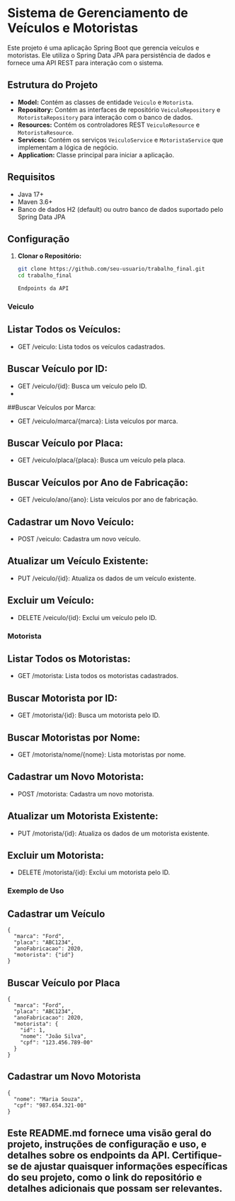 # Sistema de Gerenciamento de Veículos e Motoristas

Este projeto é uma aplicação Spring Boot que gerencia veículos e motoristas. Ele utiliza o Spring Data JPA para persistência de dados e fornece uma API REST para interação com o sistema.

## Estrutura do Projeto

- **Model:** Contém as classes de entidade `Veiculo` e `Motorista`.
- **Repository:** Contém as interfaces de repositório `VeiculoRepository` e `MotoristaRepository` para interação com o banco de dados.
- **Resources:** Contém os controladores REST `VeiculoResource` e `MotoristaResource`.
- **Services:** Contém os serviços `VeiculoService` e `MotoristaService` que implementam a lógica de negócio.
- **Application:** Classe principal para iniciar a aplicação.

## Requisitos

- Java 17+
- Maven 3.6+
- Banco de dados H2 (default) ou outro banco de dados suportado pelo Spring Data JPA

## Configuração

1. **Clonar o Repositório:**
   ```bash
   git clone https://github.com/seu-usuario/trabalho_final.git
   cd trabalho_final

   Endpoints da API
### Veiculo <br>

## Listar Todos os Veículos:<br>

 - GET /veiculo: Lista todos os veículos cadastrados.<br>
 
## Buscar Veículo por ID:<br>

 - GET /veiculo/{id}: Busca um veículo pelo ID.<br>
 - 
##Buscar Veículos por Marca:<br>

 - GET /veiculo/marca/{marca}: Lista veículos por marca.<br>
## Buscar Veículo por Placa:<br>

 - GET /veiculo/placa/{placa}: Busca um veículo pela placa.<br>
 
## Buscar Veículos por Ano de Fabricação:<br>

 - GET /veiculo/ano/{ano}: Lista veículos por ano de fabricação.<br>
 
## Cadastrar um Novo Veículo:<br>

 - POST /veiculo: Cadastra um novo veículo.<br>
 
## Atualizar um Veículo Existente:<br>

 - PUT /veiculo/{id}: Atualiza os dados de um veículo existente.<br>
 
## Excluir um Veículo:<br>

 - DELETE /veiculo/{id}: Exclui um veículo pelo ID.<br>
 
### Motorista<br>

## Listar Todos os Motoristas:<br>

 - GET /motorista: Lista todos os motoristas cadastrados.<br>
 
## Buscar Motorista por ID:<br>

 - GET /motorista/{id}: Busca um motorista pelo ID.<br>
 
## Buscar Motoristas por Nome:<br>

 - GET /motorista/nome/{nome}: Lista motoristas por nome.<br>
 
## Cadastrar um Novo Motorista:<br>

 - POST /motorista: Cadastra um novo motorista.<br>
 
## Atualizar um Motorista Existente:<br>

 - PUT /motorista/{id}: Atualiza os dados de um motorista existente.<br>
 
## Excluir um Motorista:<br>

 - DELETE /motorista/{id}: Exclui um motorista pelo ID.<br>
 
### Exemplo de Uso<br>

## Cadastrar um Veículo<br>


```
{
  "marca": "Ford",
  "placa": "ABC1234",
  "anoFabricacao": 2020,
  "motorista": {"id"}
}
 ```

## Buscar Veículo por Placa<br>

``` 
{
  "marca": "Ford",
  "placa": "ABC1234",
  "anoFabricacao": 2020,
  "motorista": {
    "id": 1,
    "nome": "João Silva",
    "cpf": "123.456.789-00"
  }
}
 ```

## Cadastrar um Novo Motorista<br>

``` 
{
  "nome": "Maria Souza",
  "cpf": "987.654.321-00"
}
 ```

## Este README.md fornece uma visão geral do projeto, instruções de configuração e uso, e detalhes sobre os endpoints da API. Certifique-se de ajustar quaisquer informações específicas do seu projeto, como o link do repositório e detalhes adicionais que possam ser relevantes.
